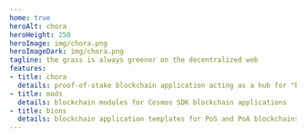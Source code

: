 ```yaml
---
home: true
heroAlt: chora
heroHeight: 250
heroImage: img/chora.png
heroImageDark: img/chora.png
tagline: the grass is always greener on the decentralized web
features:
- title: chora
  details: proof-of-stake blockchain application acting as a hub for "bions"
- title: mods
  details: blockchain modules for Cosmos SDK blockchain applications
- title: bions
  details: blockchain application templates for PoS and PoA blockchains
---
```

